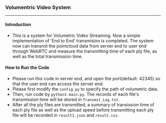 ### Volumentric Video System  
---  
#### Introduction   
+ This is a system for Volumetric Video Streaming. Now a simple implementation of 'End to End' transmision is completed. The system now can transmit the pointcloud data from server end to user end through WebRTC and measure the transmitting time of each ply file, as well as the total transmission time.  

#### How to Run the Code  
+ Please run this code in server end, and open the port(default: 42345) so that the user end can access the server end.  
+ Please first  modify the `config.py` to specify the path of volumetric data.  
+ Then, run code by `python3 main.py`. The records of each file's transmission time will be stored in `Transmit_Log.txt`.  
+ After all the ply files are transmitted, a summary of transission time of each ply file as well as the upload speed before transmitting each ply file will be recorded in `result1.json` and `result.csv`.  
